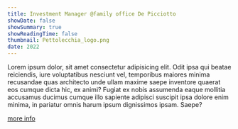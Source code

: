 ```yaml
---
title: Investment Manager @family office De Picciotto
showDate: false
showSummary: true
showReadingTime: false
thumbnail: Pettolecchia_logo.png
date: 2022
---
```


Lorem ipsum dolor, sit amet consectetur adipisicing elit. Odit ipsa qui beatae reiciendis, iure voluptatibus nesciunt vel, temporibus maiores minima recusandae quas architecto unde ullam maxime saepe inventore quaerat eos cumque dicta hic, ex animi? Fugiat ex nobis assumenda eaque mollitia accusamus ducimus cumque illo sapiente adipisci suscipit ipsa dolore enim minima, in pariatur omnis harum ipsum dignissimos ipsam. Saepe?

[more info](https://www.pettolecchiacollection.com/)
